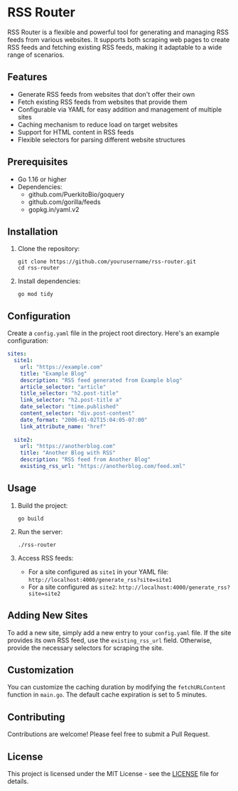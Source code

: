 # RSS Router

RSS Router is a flexible and powerful tool for generating and managing RSS feeds from various websites. It supports both scraping web pages to create RSS feeds and fetching existing RSS feeds, making it adaptable to a wide range of scenarios.

## Features

- Generate RSS feeds from websites that don't offer their own
- Fetch existing RSS feeds from websites that provide them
- Configurable via YAML for easy addition and management of multiple sites
- Caching mechanism to reduce load on target websites
- Support for HTML content in RSS feeds
- Flexible selectors for parsing different website structures

## Prerequisites

- Go 1.16 or higher
- Dependencies:
  - github.com/PuerkitoBio/goquery
  - github.com/gorilla/feeds
  - gopkg.in/yaml.v2

## Installation

1. Clone the repository:
   ```
   git clone https://github.com/yourusername/rss-router.git
   cd rss-router
   ```

2. Install dependencies:
   ```
   go mod tidy
   ```

## Configuration

Create a `config.yaml` file in the project root directory. Here's an example configuration:

```yaml
sites:
  site1:
    url: "https://example.com"
    title: "Example Blog"
    description: "RSS feed generated from Example blog"
    article_selector: "article"
    title_selector: "h2.post-title"
    link_selector: "h2.post-title a"
    date_selector: "time.published"
    content_selector: "div.post-content"
    date_format: "2006-01-02T15:04:05-07:00"
    link_attribute_name: "href"
  
  site2:
    url: "https://anotherblog.com"
    title: "Another Blog with RSS"
    description: "RSS feed from Another Blog"
    existing_rss_url: "https://anotherblog.com/feed.xml"
```

## Usage

1. Build the project:
   ```
   go build
   ```

2. Run the server:
   ```
   ./rss-router
   ```

3. Access RSS feeds:
   - For a site configured as `site1` in your YAML file: `http://localhost:4000/generate_rss?site=site1`
   - For a site configured as `site2`: `http://localhost:4000/generate_rss?site=site2`

## Adding New Sites

To add a new site, simply add a new entry to your `config.yaml` file. If the site provides its own RSS feed, use the `existing_rss_url` field. Otherwise, provide the necessary selectors for scraping the site.

## Customization

You can customize the caching duration by modifying the `fetchURLContent` function in `main.go`. The default cache expiration is set to 5 minutes.

## Contributing

Contributions are welcome! Please feel free to submit a Pull Request.

## License

This project is licensed under the MIT License - see the [LICENSE](LICENSE) file for details.